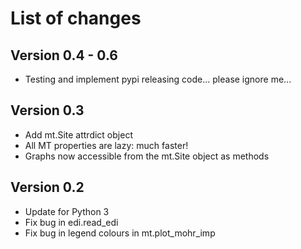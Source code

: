 # List of changes

## Version 0.4 - 0.6

- Testing and implement pypi releasing code... please ignore me...

## Version 0.3

- Add mt.Site attrdict object
- All MT properties are lazy: much faster!
- Graphs now accessible from the mt.Site object as methods

## Version 0.2

- Update for Python 3
- Fix bug in edi.read_edi
- Fix bug in legend colours in mt.plot_mohr_imp

